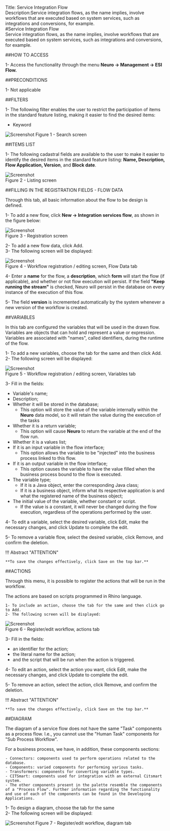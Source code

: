 Title: Service Integration Flow  
Description:Service integration flows, as the name implies, involve workflows that are executed based on system services, such as integrations and conversions, for example.  
#Service Integration Flow   
Service integration flows, as the name implies, involve workflows that are executed based on system services, such as integrations and conversions, for example.  

##HOW TO ACCESS  

1- Access the functionality through the menu **Neuro → Management → ESI Flow.**   

##PRECONDITIONS  

1- Not applicable  

##FILTERS  

1- The following filter enables the user to restrict the participation of items in the standard feature listing, making it easier to find the desired items:  

- Keyword  

![Screenshot](images/Service-Integration-Flow-fig01.png) 
Figure 1 - Search screen   

##ITEMS LIST  

1- The following cadastral fields are available to the user to make it easier to identify the desired items in the standard feature listing: **Name, Description, Flow Application, Version**, and **Block date**.  

![Screenshot](images/Service-Integration-Flow-fig02.png)   
Figure 2 - Listing screen   

##FILLING IN THE REGISTRATION FIELDS - FLOW DATA  

Through this tab, all basic information about the flow to be design is defined.  

1- To add a new flow, click **New → Integration services flow**, as shown in the figure below:  

![Screenshot](images/Service-Integration-Flow-fig03.png)   
Figure 3 - Registration screen  

2- To add a new flow data, click Add.  
3- The following screen will be displayed:  

![Screenshot](images/Service-Integration-Flow-fig04.png)   
Figure 4 - Workflow registration / editing screen, Flow Data tab   

4- Enter a **name** for the flow, a **description**, which **form** will start the flow (if applicable), and whether or not flow execution will persist. If the field **"Keep running the stream"** is checked, Neuro will persist in the database on every instance of the execution of this flow.  

5- The field **version** is incremented automatically by the system whenever a new version of the workflow is created.  

##VARIABLES  

In this tab are configured the variables that will be used in the drawn flow. Variables are objects that can hold and represent a value or expression. Variables are associated with "names", called identifiers, during the runtime of the flow.  

1- To add a new variables, choose the tab for the same and then click Add.  
2- The following screen will be displayed:  

![Screenshot](images/Service-Integration-Flow-fig05.png)   
Figure 5 - Workflow registration / editing screen, Variables tab   

3- Fill in the fields:  

- Variable's name;  
- Description;  
- Whether it will be stored in the database;  
	- This option will store the value of the variable internally within the **Neuro** data model, so it will retain the value during the execution of the tasks  
- Whether it is a return variable;  
	- This option will cause **Neuro** to return the variable at the end of the flow run.  
- Whether it is a values list;  
- If it is an input variable in the flow interface;  
	- This option allows the variable to be "injected" into the business process linked to this flow.  
- If it is an output variable in the flow interface;  
	- This option causes the variable to have the value filled when the business process bound to the flow is executed.  
- The variable type;  
	- If it is a Java object, enter the corresponding Java class;  
	- If it is a business object, inform what its respective application is and what the registered name of the business object;  
- The initial value of the variable, whether constant or script.  
	- If the value is a constant, it will never be changed during the flow execution, regardless of the operations performed by the user.  

4- To edit a variable, select the desired variable, click Edit, make the necessary changes, and click Update to complete the edit.  

5- To remove a variable flow, select the desired variable, click Remove, and confirm the deletion.  

!!! Abstract "ATTENTION"  

    **To save the changes effectively, click Save on the top bar.**  

##ACTIONS  

Through this menu, it is possible to register the actions that will be run in the workflow.  

The actions are based on scripts programmed in Rhino language.  

	1- To include an action, choose the tab for the same and then click go to Add.  
	2- The following screen will be displayed:  

![Screenshot](images/Service-Integration-Flow-fig06.png)   
Figure 6 - Register/edit workflow, actions tab 

3- Fill in the fields:  

- an identifier for the action;  
- the literal name for the action;  
- and the script that will be run when the action is triggered.  

4- To edit an action, select the action you want, click Edit, make the necessary changes, and click Update to complete the edit.  

5- To remove an action, select the action, click Remove, and confirm the deletion.  

!!! Abstract "ATTENTION"  

    **To save the changes effectively, click Save on the top bar.**  

##DIAGRAM  

The diagram of a service flow does not have the same "Task" components as a process flow. I.e., you cannot use the "Human Task" components for "Sub Process Workflow".  

For a business process, we have, in addition, these components sections:  

	- Connectors: components used to perform operations related to the database.  
	- Components: varied components for performing various tasks.  
	- Transformers: components for converting variable types.  
	- CITSmart: components used for integration with an external Citsmart system.  
	- The other components present in the palette resemble the components of a "Process Flow". Further information regarding the functionality and use of each of the components can be found in the Developing Applications.  

1- To design a diagram, choose the tab for the same  
2- The following screen will be displayed:  

![Screenshot](images/Service-Integration-Flow-fig07.png) 
Figure 7 - Register/edit workflow, diagram tab

